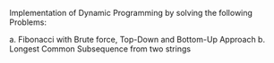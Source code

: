Implementation of Dynamic Programming by solving the following Problems:

a. Fibonacci with Brute force, Top-Down and Bottom-Up Approach
b. Longest Common Subsequence from two strings
